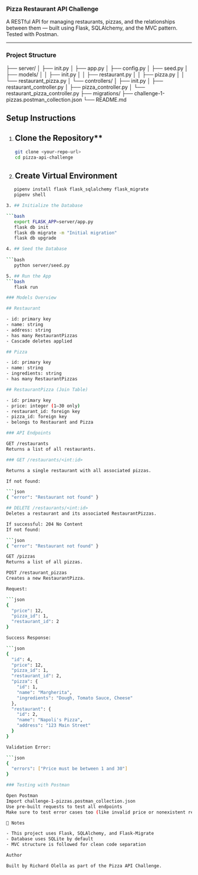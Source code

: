 ### Pizza Restaurant API Challenge

A RESTful API for managing restaurants, pizzas, and the relationships between them — built using Flask, SQLAlchemy, and the MVC pattern. Tested with Postman.

---

### Project Structure

├── server/
│ ├── init.py
│ ├── app.py
│ ├── config.py
│ ├── seed.py
│ ├── models/
│ │ ├── init.py
│ │ ├── restaurant.py
│ │ ├── pizza.py
│ │ └── restaurant_pizza.py
│ └── controllers/
│ ├── init.py
│ ├── restaurant_controller.py
│ ├── pizza_controller.py
│ └── restaurant_pizza_controller.py
├── migrations/
├── challenge-1-pizzas.postman_collection.json
└── README.md


##  Setup Instructions

1. ## Clone the Repository**
   ```bash
   git clone <your-repo-url>
   cd pizza-api-challenge

2. ## Create Virtual Environment
   
```bash
   pipenv install flask flask_sqlalchemy flask_migrate
   pipenv shell

3. ## Initialize the Database

```bash
   export FLASK_APP=server/app.py
   flask db init
   flask db migrate -m "Initial migration"
   flask db upgrade

4. ## Seed the Database
   
```bash
   python server/seed.py

5. ## Run the App
```bash
   flask run

### Models Overview

## Restaurant

- id: primary key
- name: string
- address: string
- has many RestaurantPizzas
- Cascade deletes applied

## Pizza

- id: primary key
- name: string
- ingredients: string
- has many RestaurantPizzas

## RestaurantPizza (Join Table)

- id: primary key
- price: integer (1–30 only)
- restaurant_id: foreign key
- pizza_id: foreign key
- belongs to Restaurant and Pizza

### API Endpoints

GET /restaurants
Returns a list of all restaurants.

### GET /restaurants/<int:id>

Returns a single restaurant with all associated pizzas.

If not found:

```json   
{ "error": "Restaurant not found" }

## DELETE /restaurants/<int:id>
Deletes a restaurant and its associated RestaurantPizzas.

If successful: 204 No Content
If not found:

```json
{ "error": "Restaurant not found" }

GET /pizzas
Returns a list of all pizzas.

POST /restaurant_pizzas
Creates a new RestaurantPizza.

Request:

```json
{
  "price": 12,
  "pizza_id": 1,
  "restaurant_id": 2
}

Success Response:

```json
{
  "id": 4,
  "price": 12,
  "pizza_id": 1,
  "restaurant_id": 2,
  "pizza": {
    "id": 1,
    "name": "Margherita",
    "ingredients": "Dough, Tomato Sauce, Cheese"
  },
  "restaurant": {
    "id": 2,
    "name": "Napoli's Pizza",
    "address": "123 Main Street"
  }
}

Validation Error:

```json
{
  "errors": ["Price must be between 1 and 30"]
}

### Testing with Postman

Open Postman
Import challenge-1-pizzas.postman_collection.json
Use pre-built requests to test all endpoints
Make sure to test error cases too (like invalid price or nonexistent restaurant)

📌 Notes

- This project uses Flask, SQLAlchemy, and Flask-Migrate
- Database uses SQLite by default
- MVC structure is followed for clean code separation

Author

Built by Richard Olella as part of the Pizza API Challenge.








